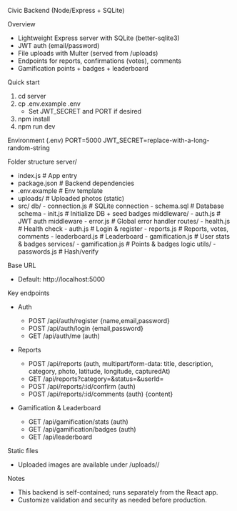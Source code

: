 Civic Backend (Node/Express + SQLite)

Overview
- Lightweight Express server with SQLite (better-sqlite3)
- JWT auth (email/password)
- File uploads with Multer (served from /uploads)
- Endpoints for reports, confirmations (votes), comments
- Gamification points + badges + leaderboard

Quick start
1) cd server
2) cp .env.example .env
   - Set JWT_SECRET and PORT if desired
3) npm install
4) npm run dev

Environment (.env)
PORT=5000
JWT_SECRET=replace-with-a-long-random-string

Folder structure
server/
  - index.js               # App entry
  - package.json           # Backend dependencies
  - .env.example           # Env template
  - uploads/               # Uploaded photos (static)
  - src/
      db/
        - connection.js    # SQLite connection
        - schema.sql       # Database schema
        - init.js          # Initialize DB + seed badges
      middleware/
        - auth.js          # JWT auth middleware
        - error.js         # Global error handler
      routes/
        - health.js        # Health check
        - auth.js          # Login & register
        - reports.js       # Reports, votes, comments
        - leaderboard.js   # Leaderboard
        - gamification.js  # User stats & badges
      services/
        - gamification.js  # Points & badges logic
      utils/
        - passwords.js     # Hash/verify

Base URL
- Default: http://localhost:5000

Key endpoints
- Auth
  - POST /api/auth/register {name,email,password}
  - POST /api/auth/login {email,password}
  - GET  /api/auth/me (auth)

- Reports
  - POST /api/reports (auth, multipart/form-data: title, description, category, photo, latitude, longitude, capturedAt)
  - GET  /api/reports?category=&status=&userId=
  - POST /api/reports/:id/confirm (auth)
  - POST /api/reports/:id/comments (auth) {content}

- Gamification & Leaderboard
  - GET /api/gamification/stats (auth)
  - GET /api/gamification/badges (auth)
  - GET /api/leaderboard

Static files
- Uploaded images are available under /uploads/<userId>/<filename>

Notes
- This backend is self-contained; runs separately from the React app.
- Customize validation and security as needed before production.
